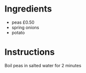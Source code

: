 # Ingredients 
- peas £0.50
- spring onions
- potato
# Instructions
Boil peas in salted water for 2 minutes


